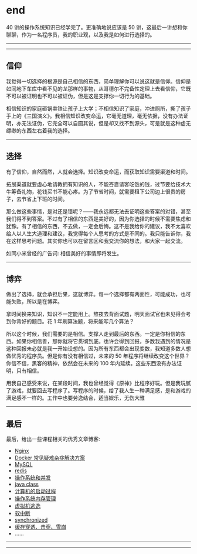 # end

40 讲的操作系统知识已经学完了。更准确地说应该是 50 讲，这最后一讲想和你聊聊，作为一名程序员，我的职业观，以及我是如何进行选择的。

---
---

## 信仰

我觉得一切选择的根源是自己相信的东西，简单理解你可以说这就是信仰。信仰是如同地下车库中看不见的龙那样的事物，从哥德尔不完备性定理上去看信仰，它既不可以被证明也不可以被证伪，但是这是支撑你一切行为的基础。

相信知识的家庭砸锅卖铁让孩子上大学；不相信知识了家庭，冲进厕所，撕了孩子手上的《三国演义》。我相信知识改变命运，它毫无道理，毫无依据，没有办法证明，亦无法证伪，它完全可以自圆其说，但是却又找不到源头，可是就是这种虚无缥缈的东西左右着我的选择。

---

## 选择

有了信仰，自然而然，人就会选择。知识改变命运，而获取知识需要渠道和时间。

拓展渠道就要虚心地请教拥有知识的人，不能吝啬请客吃饭的钱，过节要给技术大牛筹备礼物，花钱买书不能心疼。为了节省时间，就需要租下公司边上很贵的房子，去节省上下班的时间。

那么做这些事情，是对还是错呢？——我永远都无法去证明这些答案的对错，甚至我们得不到答案。不过有了相信的东西是美好的，因为你选择的时候不需要焦虑和犹豫。有了相信的东西，不去做，一定会后悔。这不是我给你的建议，我不太喜欢给人以人生大道理和建议，我觉得每个人思考的方式是不同的。我只能告诉你，我在这样思考问题。其实你也可以在留言区和我交流你的想法，和大家一起交流。

如同小米曾经的广告词: 相信美好的事情即将发生。

---

## 博弈

做出了选择，就会承担后果，这就博弈。每一个选择都有两面性，可能成功，也可能失败，所以是在博弈。

拿时间换来知识，知识不一定能用上。熬夜去背面试题，明天面试官也未见得会考到你背好的题目。花 1 年刷算法题，将来能写几个算法？

所以这个时候，我们需要的是相信。支撑人走到最后的东西。一定是你相信的东西。如果你相信善，那你就将它贯彻到底。也许会得到回报，多数我遇到的情况是这种回报未必就是我一开始设想的。因为所有东西都会出现变数，我知道多数人想做优秀的程序员。但是你有没有相信过，未来的
50 年程序将继续改变这个世界？你信不信，黑客的精神，依然会在未来的 100 年内延续。这些东西没有办法证明，只有相信。

用我自己感受来说，在某段时间，我也曾经觉得《原神》比程序好玩。但是我玩腻了游戏，就要回去写程序了。写程序的时候，给了我人生一种满足感，是和游戏的满足感不一样的。工作中也要劳逸结合，适当娱乐，无伤大雅

---

## 最后

最后，给出一些课程相关的优秀文章博客:

* [Nginx](https://mp.weixin.qq.com/s/Tzh-LSz6fQJxfYiN3u5U2g)
* [Docker 常见疑难杂症解决方案](https://mp.weixin.qq.com/s/Oz7MaDc87heRUNf7z645zA)
* [MySQL](https://mp.weixin.qq.com/s/yeIDU2m5EnC3AJNo-bKalQ)
* [redis](https://mp.weixin.qq.com/s/A36j9OSug0H0ti30ebN6cA)
* [操作系统和并发](https://mp.weixin.qq.com/s/Csy15_h1jUQZyFe_Gu1WZA)
* [java class](https://mp.weixin.qq.com/s/pekAvJY84qSefHi69d3qgw)
* [计算机的启动过程](https://mp.weixin.qq.com/s/cXbCd_nK4_VssJaUREiPmA)
* [操作系统内存管理](https://mp.weixin.qq.com/s/5f3ku77xSO8UlaOsTkOnHQ)
* [虚拟机逃逸](https://mp.weixin.qq.com/s/254yK8nt1T2yix7c7Pxi-A)
* [软中断](https://mp.weixin.qq.com/s/Yjk_SnhZ6q3v55jcWM7kbQ)
* [synchronized](https://mp.weixin.qq.com/s/8EGcLedfd5iongGF63ZfOg)
* [缓存穿透、击穿、雪崩](https://mp.weixin.qq.com/s/hc7zO58ow2_ESv1ADDFslg)
* ......

---
---

